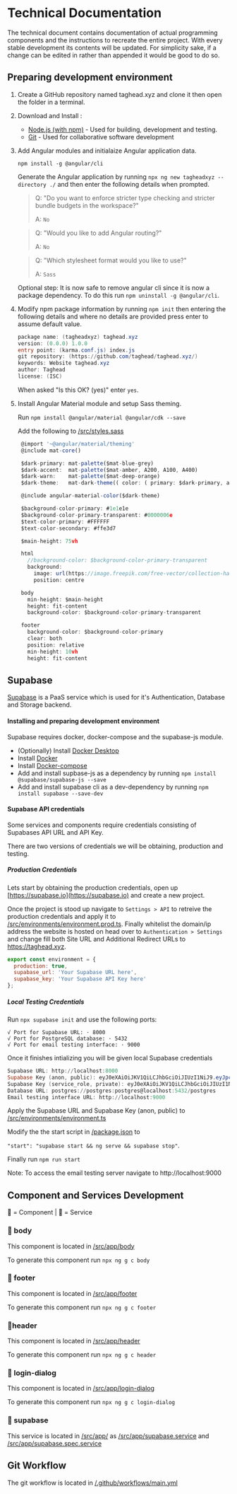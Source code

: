 # Technical Documentation

The technical document contains documentation of actual programming components and the instructions to recreate the entire project. With every stable development its contents will be updated. For simplicity sake, if a change can be edited in rather than appended it would be good to do so.

## Preparing development environment

1. Create a GitHub repository named taghead.xyz and clone it then open the folder in a terminal.

2. Download and Install :
   - [Node.js (with npm)](https://nodejs.org/en/download/) - Used for building, development and testing.
   - [Git](https://git-scm.com/downloads) - Used for collaborative software development

3. Add Angular modules and initialaize Angular application data.
  
    `npm install -g @angular/cli`

    Generate the Angular application by running `npx ng new tagheadxyz --directory ./` and then enter the following details when prompted.
    
      >Q: "Do you want to enforce stricter type checking and stricter bundle budgets in the workspace?" 
      >
      >A: `No`

      >Q: "Would you like to add Angular routing?"
      > 
      >A: `No`
    
      >Q: "Which stylesheet format would you like to use?"
      >
      >A: `Sass`

      Optional step: It is now safe to remove angular cli since it is now a package dependency. To do this run `npm uninstall -g @angular/cli`.

4. Modify npm package information by running `npm init` then entering the following details and where no details are provided press enter to assume default value.

    ```powershell
    package name: (tagheadxyz) taghead.xyz
    version: (0.0.0) 1.0.0
    entry point: (karma.conf.js) index.js
    git repository: (https://github.com/taghead/taghead.xyz/)
    keywords: Website taghead.xyz
    author: Taghead
    license: (ISC)
    ```

    When asked "Is this OK? (yes)" enter `yes`.

5. Install Angular Material module and setup Sass theming.
   
   Run `npm install @angular/material @angular/cdk --save`

   Add the following to [/src/styles.sass](/src/styles.sass)
   ```javascript
    @import '~@angular/material/theming'
    @include mat-core()

    $dark-primary: mat-palette($mat-blue-grey)
    $dark-accent:  mat-palette($mat-amber, A200, A100, A400)
    $dark-warn:    mat-palette($mat-deep-orange)
    $dark-theme:   mat-dark-theme(( color: ( primary: $dark-primary, accent: $dark-accent, warn: $dark-warn, )))

    @include angular-material-color($dark-theme)

    $background-color-primary: #1e1e1e
    $background-color-primary-transparent: #0000006e
    $text-color-primary: #FFFFFF
    $text-color-secondary: #ffe3d7

    $main-height: 75vh

    html
      //background-color: $background-color-primary-transparent
      background:
        image: url(https://image.freepik.com/free-vector/collection-handrawn-elements-fast-food_125540-314.jpg)
        position: centre

    body
      min-height: $main-height
      height: fit-content
      background-color: $background-color-primary-transparent

    footer
      background-color: $background-color-primary
      clear: both
      position: relative
      min-height: 10vh
      height: fit-content
    ```

## Supabase
[Supabase](https://supabase.io) is a PaaS service which is used for it's Authentication, Database and Storage backend.

#### Installing and preparing development environment
Supabase requires docker, docker-compose and the supabase-js module.

- (Optionally) Install [Docker Desktop](https://docs.docker.com/desktop/)
- Install [Docker](https://docs.docker.com/engine/install/)
- Install [Docker-compose](https://docs.docker.com/compose/install/)
- Add and install supbase-js as a dependency by running `npm install @supabase/supabase-js --save`
- Add and install supabase cli as a dev-dependency by running `npm install supabase --save-dev`
#### Supabase API credentials
Some services and components require credentials consisting of Supabases API URL and API Key.

There are two versions of credentials we will be obtaining, production and testing.


##### Production Credentials
Lets start by obtaining the production credentials, open up [https://supabase.io](https://supabase.io) and create a new project. 

Once the project is stood up navigate to `Settings > API` to retreive the production credentials and apply it to [/src/environments/environment.prod.ts](/src/environments/environment.prod.ts). Finally whitelist the domain/ip address the website is hosted on head over to `Authentication > Settings` and change fill both Site URL and Additional Redirect URLs to https://taghead.xyz.

```javascript
export const environment = {
  production: true,
  supabase_url: 'Your Supabase URL here',
  supabase_key: 'Your Supabase API Key here'
};
```

##### Local Testing Credentials
Run `npx supabase init` and use the following ports:

```
√ Port for Supabase URL: · 8000       
√ Port for PostgreSQL database: · 5432    
√ Port for email testing interface: · 9000
```

Once it finishes intializing you will be given local Supabase credentials
```powershell
Supabase URL: http://localhost:8000
Supabase Key (anon, public): eyJ0eXAiOiJKV1QiLCJhbGciOiJIUzI1NiJ9.eyJpc3MiOiJzdXBhYmFzZSIsImlhdCI6MTYwMzk2ODgzNCwiZXhwIjoyNTUwNjUzNjM0LCJyb2xlIjoiYW5vbiJ9.36fUebxgx1mcBo4s19v0SzqmzunP--hm_hep0uLX0ew
Supabase Key (service_role, private): eyJ0eXAiOiJKV1QiLCJhbGciOiJIUzI1NiJ9.eyJpc3MiOiJzdXBhYmFzZSIsImlhdCI6MTYwMzk2ODgzNCwiZXhwIjoyNTUwNjUzNjM0LCJyb2xlIjoic2VydmljZV9yb2xlIn0.necIJaiP7X2T2QjGeV-FhpkizcNTX8HjDDBAxpgQTEI
Database URL: postgres://postgres:postgres@localhost:5432/postgres
Email testing interface URL: http://localhost:9000
```
Apply the Supabase URL and Supabase Key (anon, public) to [/src/environments/environment.ts](/src/environments/environment.ts)

Modify the the start script in [/package.json](/package.json) to

`"start": "supabase start && ng serve && supabase stop"`.

Finally run `npm run start`

Note: To access the email testing server navigate to http://localhost:9000

## Component and Services Development
🍉 = Component | 🥭 = Service
### 🍉 body
This component is located in [/src/app/body](/src/app/body)

To generate this component run `npx ng g c body`

### 🍉 footer 
This component is located in [/src/app/footer](/src/app/footer)

To generate this component run `npx ng g c footer`

###  🍉header 
This component is located in [/src/app/header](/src/app/header)

To generate this component run `npx ng g c header`
### 🍉 login-dialog 
This component is located in [/src/app/login-dialog](/src/app/login-dialog)

To generate this component run `npx ng g c login-dialog`
### 🥭 supabase
This service is located in [/src/app/](/src/app/) as [/src/app/supabase.service](/src/app/supabase.service) and [/src/app/supabase.spec.service](/src/app/supabase.spec.service)

## Git Workflow
The git workflow is located in [/.github/workflows/main.yml](/.github/workflows/main.yml)
